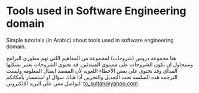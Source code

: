 # Tools used in Software Engineering domain
Simple tutorials (in Arabic) about tools used in software engineering domain.<br />

هنا مجموعة دروس (شروحات) لمجموعة من المفاهيم اللتي تهم مطوري البرامج وسنحاول ان تكون الشروحات على مستوى المبتدئين. قد تحتوي الشروحات تعتبر بشكلها المدأي وقد تحتوي على بعض الأخطاء اللغويه لأن المقصد ايصال المعلومه وليست الترجمه 
هذه السلسه تحت التعديل والتحرير, أذا هناك سؤال او استفسار بأمكانكم التواصل معي على البريد الإلكتروني
to_sultan@yahoo.com
